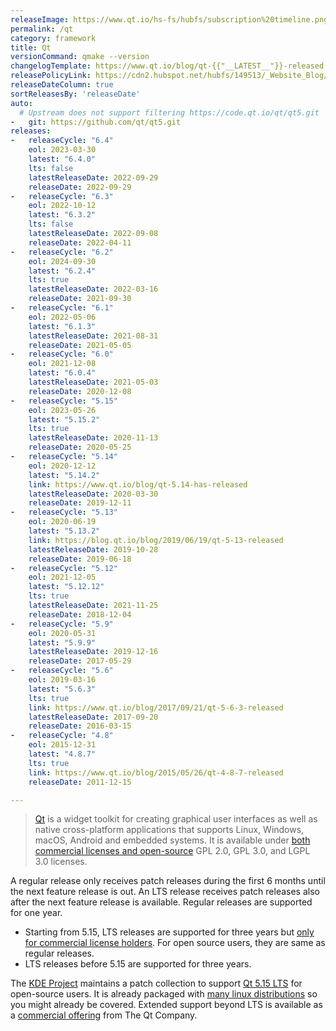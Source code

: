 ```yaml
---
releaseImage: https://www.qt.io/hs-fs/hubfs/subscription%20timeline.png
permalink: /qt
category: framework
title: Qt
versionCommand: qmake --version
changelogTemplate: https://www.qt.io/blog/qt-{{"__LATEST__"}}-released
releasePolicyLink: https://cdn2.hubspot.net/hubfs/149513/_Website_Blog/Qt%20offering%20change%20FAQ-2020-01-27.pdf
releaseDateColumn: true
sortReleasesBy: 'releaseDate'
auto:
  # Upstream does not support filtering https://code.qt.io/qt/qt5.git
-   git: https://github.com/qt/qt5.git
releases:
-   releaseCycle: "6.4"
    eol: 2023-03-30
    latest: "6.4.0"
    lts: false
    latestReleaseDate: 2022-09-29
    releaseDate: 2022-09-29
-   releaseCycle: "6.3"
    eol: 2022-10-12
    latest: "6.3.2"
    lts: false
    latestReleaseDate: 2022-09-08
    releaseDate: 2022-04-11
-   releaseCycle: "6.2"
    eol: 2024-09-30
    latest: "6.2.4"
    lts: true
    latestReleaseDate: 2022-03-16
    releaseDate: 2021-09-30
-   releaseCycle: "6.1"
    eol: 2022-05-06
    latest: "6.1.3"
    latestReleaseDate: 2021-08-31
    releaseDate: 2021-05-05
-   releaseCycle: "6.0"
    eol: 2021-12-08
    latest: "6.0.4"
    latestReleaseDate: 2021-05-03
    releaseDate: 2020-12-08
-   releaseCycle: "5.15"
    eol: 2023-05-26
    latest: "5.15.2"
    lts: true
    latestReleaseDate: 2020-11-13
    releaseDate: 2020-05-25
-   releaseCycle: "5.14"
    eol: 2020-12-12
    latest: "5.14.2"
    link: https://www.qt.io/blog/qt-5.14-has-released
    latestReleaseDate: 2020-03-30
    releaseDate: 2019-12-11
-   releaseCycle: "5.13"
    eol: 2020-06-19
    latest: "5.13.2"
    link: https://blog.qt.io/blog/2019/06/19/qt-5-13-released
    latestReleaseDate: 2019-10-28
    releaseDate: 2019-06-18
-   releaseCycle: "5.12"
    eol: 2021-12-05
    latest: "5.12.12"
    lts: true
    latestReleaseDate: 2021-11-25
    releaseDate: 2018-12-04
-   releaseCycle: "5.9"
    eol: 2020-05-31
    latest: "5.9.9"
    latestReleaseDate: 2019-12-16
    releaseDate: 2017-05-29
-   releaseCycle: "5.6"
    eol: 2019-03-16
    latest: "5.6.3"
    lts: true
    link: https://www.qt.io/blog/2017/09/21/qt-5-6-3-released
    latestReleaseDate: 2017-09-20
    releaseDate: 2016-03-15
-   releaseCycle: "4.8"
    eol: 2015-12-31
    latest: "4.8.7"
    lts: true
    link: https://www.qt.io/blog/2015/05/26/qt-4-8-7-released
    releaseDate: 2011-12-15

---
```


> [Qt](https://www.qt.io/) is a widget toolkit for creating graphical user interfaces as well as native cross-platform applications that supports Linux, Windows, macOS, Android and embedded systems. It is available under [both commercial licenses and open-source][license] GPL 2.0, GPL 3.0, and LGPL 3.0 licenses.

A regular release only receives patch releases during the first 6 months until the next feature release is out. An LTS release receives patch releases also after the next feature release is available. Regular releases are supported for one year.

- Starting from 5.15, LTS releases are supported for three years but [only for commercial license holders][lts-limit]. For open source users, they are same as regular releases.
- LTS releases before 5.15 are supported for three years.

The [KDE Project](https://kde.org/) maintains a patch collection to support [Qt 5.15 LTS](https://community.kde.org/Qt5PatchCollection) for open-source users. It is already packaged with [many linux distributions](https://repology.org/project/qt/badges) so you might already be covered. Extended support beyond LTS is available as a [commercial offering][extended-support] from The Qt Company.

[license]: https://www.qt.io/licensing/ "Licensing page on the Qt Website"
[extended-support]: https://www.qt.io/qt-support/
[lts-limit]: https://www.qt.io/blog/qt-offering-changes-2020 "Qt offering changes 2020"
